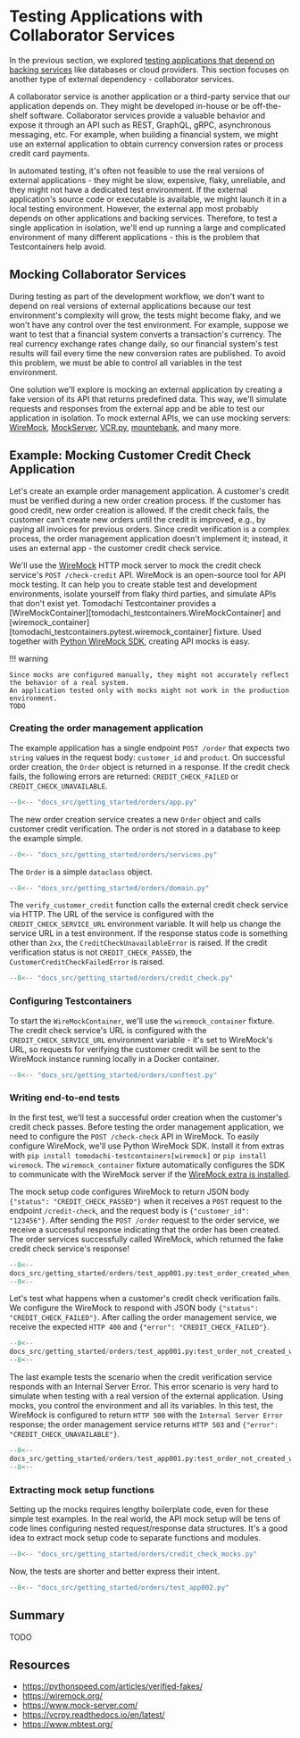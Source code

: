# Testing Applications with Collaborator Services

In the previous section, we explored [testing applications that depend on backing services](./testing-app-with-backing-services.md) like databases or cloud providers.
This section focuses on another type of external dependency - collaborator services.

A collaborator service is another application or a third-party service that our application depends on.
They might be developed in-house or be off-the-shelf software.
Collaborator services provide a valuable behavior and expose it through an API such as REST, GraphQL, gRPC, asynchronous messaging, etc.
For example, when building a financial system, we might use an external application to obtain currency conversion rates or process credit card payments.

In automated testing, it's often not feasible to use the real versions of external applications -
they might be slow, expensive, flaky, unreliable, and they might not have a dedicated test environment.
If the external application's source code or executable is available, we might launch it in a local testing environment.
However, the external app most probably depends on other applications and backing services.
Therefore, to test a single application in isolation, we'll end up running a large and complicated environment of many different applications -
this is the problem that Testcontainers help avoid.

## Mocking Collaborator Services

During testing as part of the development workflow, we don't want to depend on real versions of external applications
because our test environment's complexity will grow, the tests might become flaky, and we won't have any control over the test environment.
For example, suppose we want to test that a financial system converts a transaction's currency.
The real currency exchange rates change daily, so our financial system's test results will fail every time the new conversion rates are published.
To avoid this problem, we must be able to control all variables in the test environment.

One solution we'll explore is mocking an external application by creating a fake version of its API that returns predefined data.
This way, we'll simulate requests and responses from the external app and be able to test our application in isolation.
To mock external APIs, we can use mocking servers: [WireMock](https://wiremock.org/), [MockServer](https://www.mock-server.com/),
[VCR.py](https://vcrpy.readthedocs.io/en/latest/), [mountebank](https://www.mbtest.org/), and many more.

## Example: Mocking Customer Credit Check Application

Let's create an example order management application.
A customer's credit must be verified during a new order creation process.
If the customer has good credit, new order creation is allowed. If the credit check fails,
the customer can't create new orders until the credit is improved, e.g., by paying all invoices for previous orders.
Since credit verification is a complex process, the order management application doesn't implement it;
instead, it uses an external app - the customer credit check service.

We'll use the [WireMock](https://wiremock.org/) HTTP mock server to mock the credit check service's `POST /check-credit` API.
WireMock is an open-source tool for API mock testing. It can help you to create stable test and development environments,
isolate yourself from flaky third parties, and simulate APIs that don't exist yet.
Tomodachi Testcontainer provides a [WireMockContainer][tomodachi_testcontainers.WireMockContainer]
and [wiremock_container][tomodachi_testcontainers.pytest.wiremock_container] fixture.
Used together with [Python WireMock SDK](https://github.com/wiremock/python-wiremock), creating API mocks is easy.

!!! warning

    Since mocks are configured manually, they might not accurately reflect the behavior of a real system.
    An application tested only with mocks might not work in the production environment.
    TODO

### Creating the order management application

The example application has a single endpoint `POST /order` that expects two `string` values in the request body: `customer_id` and `product`.
On successful order creation, the `Order` object is returned in a response.
If the credit check fails, the following errors are returned: `CREDIT_CHECK_FAILED` or `CREDIT_CHECK_UNAVAILABLE`.

```py title="src/app.py" hl_lines="13-16"
--8<-- "docs_src/getting_started/orders/app.py"
```

The new order creation service creates a new `Order` object and calls customer credit verification.
The order is not stored in a database to keep the example simple.

```py title="src/services.py" hl_lines="13"
--8<-- "docs_src/getting_started/orders/services.py"
```

The `Order` is a simple `dataclass` object.

```py title="src/domain.py"
--8<-- "docs_src/getting_started/orders/domain.py"
```

The `verify_customer_credit` function calls the external credit check service via HTTP.
The URL of the service is configured with the `CREDIT_CHECK_SERVICE_URL` environment variable.
It will help us change the service URL in a test environment.
If the response status code is something other than `2xx`, the `CreditCheckUnavailableError` is raised.
If the credit verification status is not `CREDIT_CHECK_PASSED`, the `CustomerCreditCheckFailedError` is raised.

```py title="src/credit_check.py" hl_lines="16-19 32"
--8<-- "docs_src/getting_started/orders/credit_check.py"
```

### Configuring Testcontainers

To start the `WireMockContainer`, we'll use the `wiremock_container` fixture.
The credit check service's URL is configured with the `CREDIT_CHECK_SERVICE_URL` environment variable -
it's set to WireMock's URL, so requests for verifying the customer credit will be sent to
the WireMock instance running locally in a Docker container.

```py title="tests/conftest.py" hl_lines="13 20"
--8<-- "docs_src/getting_started/orders/conftest.py"
```

### Writing end-to-end tests

In the first test, we'll test a successful order creation when the customer's credit check passes.
Before testing the order management application, we need to configure the `POST /check-check` API in WireMock.
To easily configure WireMock, we'll use Python WireMock SDK.
Install it from extras with `pip install tomodachi-testcontainers[wiremock]` or `pip install wiremock`.
The `wiremock_container` fixture automatically configures the SDK to communicate with the WireMock server if the [WireMock extra is installed](../installation.md).

The mock setup code configures WireMock to return JSON body `{"status": "CREDIT_CHECK_PASSED"}` when it receives
a `POST` request to the endpoint `/credit-check`, and the request body is `{"customer_id": "123456"}`.
After sending the `POST /order` request to the order service, we receive a successful response indicating that the order has been created.
The order services successfully called WireMock, which returned the fake credit check service's response!

```py title="tests/test_app.py" hl_lines="11 16 21"
--8<--
docs_src/getting_started/orders/test_app001.py:test_order_created_when_credit_check_passed
--8<--
```

Let's test what happens when a customer's credit check verification fails.
We configure the WireMock to respond with JSON body `{"status": "CREDIT_CHECK_FAILED"}`.
After calling the order management service, we receive the expected `HTTP 400` and `{"error": "CREDIT_CHECK_FAILED"}`.

```py title="tests/test_app.py" hl_lines="11 21-22"
--8<--
docs_src/getting_started/orders/test_app001.py:test_order_not_created_when_credit_check_failed
--8<--
```

The last example tests the scenario when the credit verification service responds with an Internal Server Error.
This error scenario is very hard to simulate when testing with a real version of the external application.
Using mocks, you control the environment and all its variables.
In this test, the WireMock is configured to return `HTTP 500` with the `Internal Server Error` response;
the order management service returns `HTTP 503` and `{"error": "CREDIT_CHECK_UNAVAILABLE"}`.

```py title="tests/test_app.py" hl_lines="6-7 17-18"
--8<--
docs_src/getting_started/orders/test_app001.py:test_order_not_created_when_credit_check_service_unavailable
--8<--
```

### Extracting mock setup functions

Setting up the mocks requires lengthy boilerplate code, even for these simple test examples.
In the real world, the API mock setup will be tens of code lines configuring nested request/response data structures.
It's a good idea to extract mock setup code to separate functions and modules.

```py title="tests/credit_check_mocks.py"
--8<-- "docs_src/getting_started/orders/credit_check_mocks.py"
```

Now, the tests are shorter and better express their intent.

```py title="tests/test_app.py" hl_lines="6"
--8<-- "docs_src/getting_started/orders/test_app002.py"
```

## Summary

TODO

## Resources

- <https://pythonspeed.com/articles/verified-fakes/>
- <https://wiremock.org/>
- <https://www.mock-server.com/>
- <https://vcrpy.readthedocs.io/en/latest/>
- <https://www.mbtest.org/>
